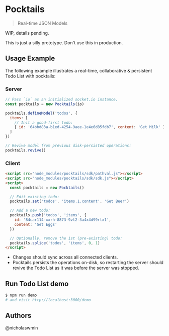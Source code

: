 # Pocktails

> Real-time JSON Models

WIP, details pending.

This is just a silly prototype. Don't use this in production.

## Usage Example

The following example illustrates a real-time, collaborative & persistent
Todo List with pocktails:

### Server

```javascript
// Pass `io` as an initialized socket.io instance.
const pocktails = new Pocktails(io)

pocktails.defineModel('todos', {
  items: [
    // Init a good-first todo:
    { id: '64bbd83a-b1ed-4254-9aee-1e4e6d85fdb7', content: 'Get Milk' }
  ]
})

// Revive model from previous disk-persisted operations:
pocktails.revive()
```

### Client

```html
<script src="node_modules/pocktails/sdk/pathval.js"></script>
<script src="node_modules/pocktails/sdk/sdk.js"></script>
<script>
  const pocktails = new Pocktails()

  // Edit existing todo:
  pocktails.set('todos', 'items.1.content', 'Get Beer')

  // Add a new todo:
  pocktails.push('todos', 'items', {
    id: '84car114-xxrh-8873-9vt2-3a4x4d99rtx1',
    content: 'Get Eggs'
  })

  // Optionally, remove the 1st (pre-existing) todo:
  pocktails.splice('todos', 'items', 0, 1)
</script>
```

- Changes should sync across all connected clients.
- Pocktails persists the operations on-disk, so restarting the server should
revive the Todo List as it was before the server was stopped.

## Run Todo List demo

```bash
$ npm run demo
# and visit http://localhost:3000/demo
```

## Authors

@nicholaswmin
